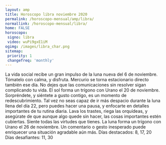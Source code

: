 ```yaml
---
layout: amp
title: Horoscopo libra noviembre 2020 
permalink: /horoscopo-mensual/amp/libra/
normallink: /horoscopo-mensual/libra/
home: FALSE
horoscopo:
 signo: libra
 video: wuPi9gxE1iM
ogimg: /images/libra_char.png
sitemap:
 priority: 1
 changefreq: 'monthly'
---
```



La vida social recibe un gran impulso de la luna nueva del 6 de noviembre. Tómatelo con calma, y disfruta. Mercurio se torna estacionario directo también ese día. No dejes que las comunicaciones sin resolver sigan complicando tu vida. 
El sol forma un trígono con Urano el 20 de noviembre. Sorpréndete, y siéntete a gusto contigo, es un momento de redescubrimiento. Tal vez no seas capaz de ir más despacio durante la luna llena del día 22, pero puedes hacer una pausa, y enfocarte en detalles importantes de tu rutina diaria. Lava los trastes, riega las orquídeas, y asegúrate de que aunque algo quede sin hacer, las cosas importantes estén cubiertas. Siente todas las virtudes que tienes. 
La luna forma un trígono con Urano el 26 de noviembre. Un comentario o gesto inesperado puede enriquecer una situación agradable aún más. 
Días destacados: 8, 17, 20
Días desafiantes: 11, 30
